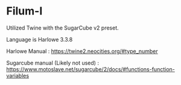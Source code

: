 # Filum-I

Utilized Twine with the SugarCube v2 preset. 

Language is Harlowe 3.3.8

Harlowe Manual : https://twine2.neocities.org/#type_number

Sugarcube manual (Likely not used) : https://www.motoslave.net/sugarcube/2/docs/#functions-function-variables
